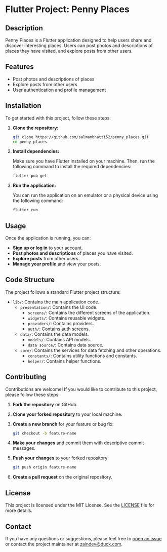 # Flutter Project: Penny Places

## Description

Penny Places is a Flutter application designed to help users share and discover interesting places. Users can post photos and descriptions of places they have visited, and explore posts from other users.

## Features

- Post photos and descriptions of places
- Explore posts from other users
- User authentication and profile management

## Installation

To get started with this project, follow these steps:

1. **Clone the repository:**

    ```bash
    git clone https://github.com/salmanbhatti52/penny_places.git
    cd penny_places
    ```

2. **Install dependencies:**

    Make sure you have Flutter installed on your machine. Then, run the following command to install the required dependencies:

    ```bash
    flutter pub get
    ```

3. **Run the application:**

    You can run the application on an emulator or a physical device using the following command:

    ```bash
    flutter run
    ```

## Usage

Once the application is running, you can:

- **Sign up or log in** to your account.
- **Post photos and descriptions** of places you have visited.
- **Explore posts** from other users.
- **Manage your profile** and view your posts.

## Code Structure

The project follows a standard Flutter project structure:

- `lib/`: Contains the main application code.
  - `presentation/`: Contains the UI code.
    - `screens/`: Contains the different screens of the application.
    - `widgets/`: Contains reusable widgets.
    - `providers/`: Contains providers.
    - `auth/`: Contains auth screens.
  - `data/`: Contains the data models.
    - `models/`: Contains API models.
    - `data source/`: Contains data source.
  - `core/`: Contains the services for data fetching and other operations.
    - `constants/`: Contains utility functions and constants.
    - `helper/`: Contains helper functions.

## Contributing

Contributions are welcome! If you would like to contribute to this project, please follow these steps:

1. **Fork the repository** on GitHub.
2. **Clone your forked repository** to your local machine.
3. **Create a new branch** for your feature or bug fix:

    ```bash
    git checkout -b feature-name
    ```

4. **Make your changes** and commit them with descriptive commit messages.
5. **Push your changes** to your forked repository:

    ```bash
    git push origin feature-name
    ```

6. **Create a pull request** on the original repository.

## License

This project is licensed under the MIT License. See the [LICENSE](LICENSE) file for more details.

## Contact

If you have any questions or suggestions, please feel free to [open an issue](https://github.com/salmanbhatti52/penny/issues) or contact the project maintainer at [zaindev@duck.com](zaindev@duck.com).
